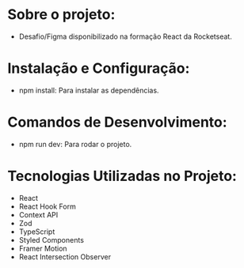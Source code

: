 # Sobre o projeto:
- Desafio/Figma disponibilizado na formação React da Rocketseat. 
# Instalação e Configuração:
- npm install: Para instalar as dependências.
# Comandos de Desenvolvimento:
- npm run dev: Para rodar o projeto.
# Tecnologias Utilizadas no Projeto:
- React
- React Hook Form
- Context API
- Zod
- TypeScript
- Styled Components
- Framer Motion
- React Intersection Observer
